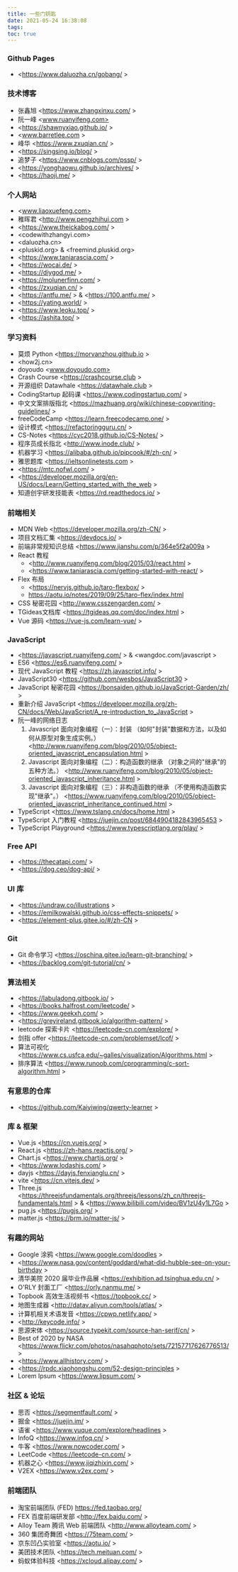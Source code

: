 ```yaml
---
title: 一些门钥匙
date: 2021-05-24 16:38:08
tags:
toc: true
---
```


### Github Pages
- <https://www.daluozha.cn/gobang/ >

###  技术博客

- 张鑫旭 <https://www.zhangxinxu.com/ >
- 阮一峰 <www.ruanyifeng.com>
- <https://shawnyxiao.github.io/ >
- <www.barretlee.com >
- 峰华 <https://www.zxuqian.cn/ >
- <https://singsing.io/blog/ >
- 追梦子 <https://www.cnblogs.com/pssp/ >
- <https://yonghaowu.github.io/archives/ >
- <https://haoji.me/ >


### 个人网站

- <www.liaoxuefeng.com>
- 稚晖君 <http://www.pengzhihui.com >
- <https://www.theickabog.com/ >
- <codewithzhangyi.com>
- <daluozha.cn>
- <pluskid.org>  & <freemind.pluskid.org>
- <https://www.taniarascia.com/ >
- <https://wocai.de/ >
- <https://diygod.me/ >
- <https://molunerfinn.com/ >
- <https://zxuqian.cn/ >
- <https://antfu.me/ > & <https://100.antfu.me/ >
- <https://yating.world/ >
- <https://www.leoku.top/ >
- <https://ashita.top/ >

### 学习资料

- 莫烦 Python <https://morvanzhou.github.io > 
- <how2j.cn>
- doyoudo <www.doyoudo.com>
- Crash Course <https://crashcourse.club >
- 开源组织 Datawhale <https://datawhale.club >
- CodingStartup 起码课 <https://www.codingstartup.com/ >
- 中文文案排版指北 <https://mazhuang.org/wiki/chinese-copywriting-guidelines/ >
- freeCodeCamp <https://learn.freecodecamp.one/ >
- 设计模式 <https://refactoringguru.cn/ >
- CS-Notes <https://cyc2018.github.io/CS-Notes/ >
- 程序员成长指北 <http://www.inode.club/ >
- 机器学习 <https://alibaba.github.io/pipcook/#/zh-cn/ >
- 雅思题库 <https://ieltsonlinetests.com >
- <https://mtc.nofwl.com/ >
- <https://developer.mozilla.org/en-US/docs/Learn/Getting_started_with_the_web >
- 知道创宇研发技能表 <https://rd.readthedocs.io/ >

### 前端相关

- MDN Web <https://developer.mozilla.org/zh-CN/ >
- 项目文档汇集 <https://devdocs.io/ >
- 前端非常规知识总结 <https://www.jianshu.com/p/364e5f2a009a > 
- React 教程 
  - <http://www.ruanyifeng.com/blog/2015/03/react.html >
  - <https://www.taniarascia.com/getting-started-with-react/ >
- Flex 布局 
  - <https://nervjs.github.io/taro-flexbox/ >
  - <https://aotu.io/notes/2019/09/25/taro-flex/index.html>
- CSS 秘密花园 <http://www.csszengarden.com/ > 
- TGideas文档库 <https://tgideas.qq.com/doc/index.html >
- Vue 源码 <https://vue-js.com/learn-vue/ >

### JavaScript

- <https://javascript.ruanyifeng.com/ > & <wangdoc.com/javascript >
- ES6 <https://es6.ruanyifeng.com/ >
- 现代 JavaScript 教程 <https://zh.javascript.info/ >
- JavaScript30 <https://github.com/wesbos/JavaScript30 >
- JavaScript 秘密花园 <https://bonsaiden.github.io/JavaScript-Garden/zh/ >
- 重新介绍 JavaScript <https://developer.mozilla.org/zh-CN/docs/Web/JavaScript/A_re-introduction_to_JavaScript >
- 阮一峰的网络日志
  1. Javascript 面向对象编程（一）：封装 （如何"封装"数据和方法，以及如何从原型对象生成实例。） <http://www.ruanyifeng.com/blog/2010/05/object-oriented_javascript_encapsulation.html >
  2. Javascript 面向对象编程（二）：构造函数的继承 （对象之间的"继承"的五种方法。） <http://www.ruanyifeng.com/blog/2010/05/object-oriented_javascript_inheritance.html >
  3. Javascript 面向对象编程（三）：非构造函数的继承 （不使用构造函数实现"继承"。） <https://www.ruanyifeng.com/blog/2010/05/object-oriented_javascript_inheritance_continued.html >
- TypeScript <https://www.tslang.cn/docs/home.html >
- TypeScript 入门教程 <https://juejin.cn/post/6844904182843965453 >
- TypeScript Playground <https://www.typescriptlang.org/play/ >

### Free API 
- <https://thecatapi.com/ >
- <https://dog.ceo/dog-api/ >

### UI 库

- <https://undraw.co/illustrations >
- <https://emilkowalski.github.io/css-effects-snippets/ >
- <https://element-plus.gitee.io/#/zh-CN >

### Git

- Git 命令学习 <https://oschina.gitee.io/learn-git-branching/ >
- <https://backlog.com/git-tutorial/cn/ > 

### 算法相关

- <https://labuladong.gitbook.io/ >
- <https://books.halfrost.com/leetcode/ >
- <https://www.geekxh.com/ >
- <https://greyireland.gitbook.io/algorithm-pattern/ >
- leetcode 探索卡片 <https://leetcode-cn.com/explore/ >
- 剑指 offer <https://leetcode-cn.com/problemset/lcof/ >
- 算法可视化 <https://www.cs.usfca.edu/~galles/visualization/Algorithms.html >
- 排序算法 <https://www.runoob.com/cprogramming/c-sort-algorithm.html >

### 有意思的仓库

- <https://github.com/Kaiyiwing/qwerty-learner >

### 库 & 框架

- Vue.js <https://cn.vuejs.org/ >
- React.js <https://zh-hans.reactjs.org/ >
- Chart.js <https://www.chartjs.org/ >
- <https://www.lodashjs.com/ >
- dayjs <https://dayjs.fenxianglu.cn/ >
- vite <https://cn.vitejs.dev/  >
- Three.js <https://threejsfundamentals.org/threejs/lessons/zh_cn/threejs-fundamentals.html > & <https://www.bilibili.com/video/BV1zU4y1L7Go >
- pug.js <https://pugjs.org/ >
- matter.js <https://brm.io/matter-js/ >

### 有趣的网站

- Google 涂鸦 <https://www.google.com/doodles >
- <https://www.nasa.gov/content/goddard/what-did-hubble-see-on-your-birthday >
- 清华美院 2020 届毕业作品展 <https://exhibition.ad.tsinghua.edu.cn/ >
- O'RLY 封面工厂 <https://orly.nanmu.me/ >
- Topbook 高效生活视频书 <https://topbook.cc/ >
- 地图生成器 <http://datav.aliyun.com/tools/atlas/ >
- 计算机相关术语发音 <https://cpwp.netlify.app/ >
- <http://keycode.info/ >
- 思源宋体 <https://source.typekit.com/source-han-serif/cn/ >
- Best of 2020 by NASA <https://www.flickr.com/photos/nasahqphoto/sets/72157717626776513/ >
- <https://www.allhistory.com/ >
- <https://rpdc.xiaohongshu.com/52-design-principles >
- Lorem Ipsum <https://www.lipsum.com/ >

### 社区 & 论坛

- 思否 <https://segmentfault.com/ >
- 掘金 <https://juejin.im/ >
- 语雀 <https://www.yuque.com/explore/headlines >
- InfoQ <https://www.infoq.cn/ >
- 牛客 <https://www.nowcoder.com/ >
- LeetCode <https://leetcode-cn.com/ >
- 机器之心 <https://www.jiqizhixin.com/ >
- V2EX <https://www.v2ex.com/ >

### 前端团队

- 淘宝前端团队 (FED) <https://fed.taobao.org/>
- FEX 百度前端研发部 <http://fex.baidu.com/ >
- Alloy Team 腾讯 Web 前端团队 <http://www.alloyteam.com/ >
- 360 集团奇舞团 <https://75team.com/ >
- 京东凹凸实验室 <https://aotu.io/ >
- 美团技术团队 <https://tech.meituan.com/ >
- 蚂蚁体验科技 <https://xcloud.alipay.com/ >


